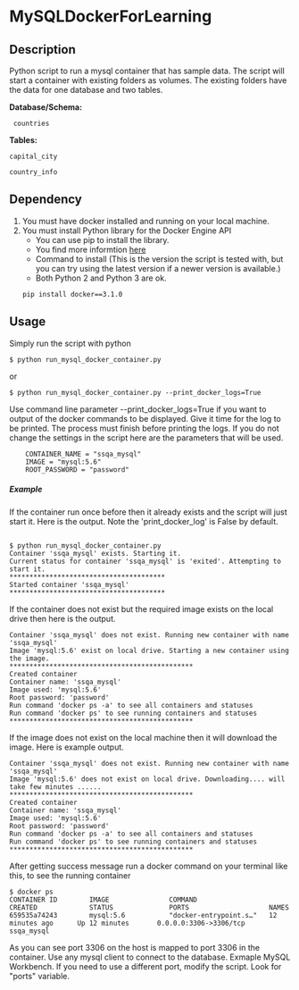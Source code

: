 # MySQLDockerForLearning
## Description
Python script to run a mysql container that has sample data. 
The script will start a container with existing folders as volumes. The existing folders have the data for one database and two tables.

**Database/Schema:**

     countries

**Tables:**

    capital_city
  
    country_info
  
## Dependency
1. You must have docker installed and running on your local machine.
2. You must install Python library for the Docker Engine API
    * You can use pip to install the library.
    * You find more informtion [here](https://github.com/docker/docker-py)
    * Command to install (This is the version the script is tested with, but you can try using the latest version if a newer version is available.)
    * Both Python 2 and Python 3 are ok.
    ```
    pip install docker==3.1.0
    ```
    
## Usage
Simply run the script with python
```
$ python run_mysql_docker_container.py
```
or
```
$ python run_mysql_docker_container.py --print_docker_logs=True
```
Use command line parameter --print_docker_logs=True if you want to output of the docker commands to be displayed.
Give it time for the log to be printed. The process must finish before printing the logs.
If you do not change the settings in the script here are the parameters that will be used.
```
    CONTAINER_NAME = "ssqa_mysql"
    IMAGE = "mysql:5.6"
    ROOT_PASSWORD = "password"
```

##### Example
If the container run once before then it already exists and the script will just start it. Here is the output. Note the 'print_docker_log' is False by default.
```

$ python run_mysql_docker_container.py
Container 'ssqa_mysql' exists. Starting it.
Current status for container 'ssqa_mysql' is 'exited'. Attempting to start it.
***************************************
Started container 'ssqa_mysql'
***************************************

```

If the container does not exist but the required image exists on the local drive then here is the output.

```
Container 'ssqa_mysql' does not exist. Running new container with name 'ssqa_mysql'
Image 'mysql:5.6' exist on local drive. Starting a new container using the image.
**********************************************
Created container
Container name: 'ssqa_mysql'
Image used: 'mysql:5.6'
Root password: 'password'
Run command 'docker ps -a' to see all containers and statuses
Run command 'docker ps' to see running containers and statuses
**********************************************
```

If the image does not exist on the local machine then it will download the image. Here is example output.

```
Container 'ssqa_mysql' does not exist. Running new container with name 'ssqa_mysql'
Image 'mysql:5.6' does not exist on local drive. Downloading.... will take few minutes ......
**********************************************
Created container
Container name: 'ssqa_mysql'
Image used: 'mysql:5.6'
Root password: 'password'
Run command 'docker ps -a' to see all containers and statuses
Run command 'docker ps' to see running containers and statuses
**********************************************
```

After getting success message run a docker command on your terminal like this, to see the running container

```
$ docker ps
CONTAINER ID        IMAGE               COMMAND                  CREATED             STATUS              PORTS                    NAMES
659535a74243        mysql:5.6           "docker-entrypoint.s…"   12 minutes ago      Up 12 minutes       0.0.0.0:3306->3306/tcp   ssqa_mysql
```

As you can see port 3306 on the host is mapped to port 3306 in the container. Use any mysql client to connect to the database. Exmaple MySQL Workbench. If you need to use a different port, modify the script. Look for "ports" variable.


